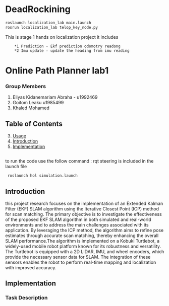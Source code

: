 # DeadRockining 
```bash
roslaunch localization_lab main.launch
rosrun localization_lab telop_key_node.py
```
This is stage 1 hands on localization project it includes

        *1 Prediction - Ekf prediction odomotry readong 
        *2 Imu update - update the heading from imu reading 

# Online Path Planner lab1

### Group Members 
   1. Eliyas Kidanemariam Abraha - u1992469
   2. Goitom Leaku  u1985499
   3. Khaled Mohamed 

## Table of Contents
3. [Usage](#usage)
1. [Introduction](#introduction)
2. [Implementation](#features)

## 
## 
## 
 to run the code use the follow command : rqt steering is included in the launch file   

 ```sh
  roslaunch hol simulation.launch
  ```
  
## Introduction
this project research focuses on the implementation  of an Extended Kalman Filter (EKF) SLAM algorithm using the Iterative Closest Point (ICP) method
for scan matching. The primary objective is to investigate
the effectiveness of the proposed EKF SLAM algorithm
in both simulated and real-world environments and to
address the main challenges associated with its application.
By leveraging the ICP method, the algorithm aims to refine
pose estimates through accurate scan matching, thereby
enhancing the overall SLAM performance.The algorithm is implemented on a Kobuki Turtlebot, a widely-used mobile robot platform known for its robustness
and versatility. The Turtlebot is equipped with a 2D LIDAR, IMU, and wheel encoders, which provide the necessary sensor data for SLAM. The integration of these sensors enables the robot to perform real-time mapping and
localization with improved accuracy.

## Implementation 
### 

### Task Description 

### 

